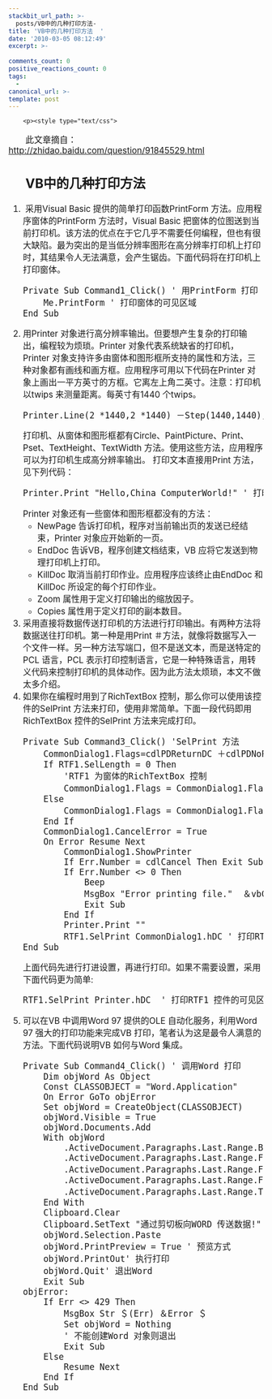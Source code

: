 ```yaml
---
stackbit_url_path: >-
  posts/VB中的几种打印方法-
title: 'VB中的几种打印方法  '
date: '2010-03-05 08:12:49'
excerpt: >-
  
comments_count: 0
positive_reactions_count: 0
tags: 
  - 
canonical_url: >-
template: post
---
```


        <p><style type="text/css">
<!--
ol li {
    margin: 1em 0;
}
-->
</style></p>
<div style="text-indent: 2em; font-size: larger;">
<p>此文章摘自：<a href="http://zhidao.baidu.com/question/91845529.html">http://zhidao.baidu.com/question/91845529.html</a></p>
<h2>VB中的几种打印方法</h2>
<ol style="text-indent: 0;">
    <li>&nbsp;采用Visual Basic 提供的简单打印函数PrintForm 方法。应用程序窗体的PrintForm 方法时，Visual Basic 把窗体的位图送到当前打印机。该方法的优点在于它几乎不需要任何编程，但也有很大缺陷。最为突出的是当低分辨率图形在高分辨率打印机上打印时，其结果令人无法满意，会产生锯齿。下面代码将在打印机上打印窗体。
    <pre class="brush: vb">Private Sub Command1_Click() ' 用PrintForm 打印 
    Me.PrintForm ' 打印窗体的可见区域 
End Sub </pre>
    </li>
    <li>用Printer 对象进行高分辨率输出。但要想产生复杂的打印输出，编程较为烦琐。Printer 对象代表系统缺省的打印机，Printer 对象支持许多由窗体和图形框所支持的属性和方法，三种对象都有画线和画方框。应用程序可用以下代码在Printer 对象上画出一平方英寸的方框。它离左上角二英寸。注意：打印机以twips 来测量距离。每英寸有1440 个twips。
    <pre class="brush: vb">Printer.Line(2 *1440,2 *1440) －Step(1440,1440), ,B 
</pre>
    打印机、从窗体和图形框都有Circle、PaintPicture、Print、Pset、TextHeight、TextWidth 方法。使用这些方法，应用程序可以为打印机生成高分辨率输出。  打印文本直接用Print 方法，见下列代码：
    <pre class="brush: vb">Printer.Print "Hello,China ComputerWorld!" ' 打印字符串 
</pre>
    Printer 对象还有一些窗体和图形框都没有的方法：
    <ul>
        <li>NewPage 告诉打印机，程序对当前输出页的发送已经结束，Printer 对象应开始新的一页。</li>
        <li>EndDoc 告诉VB，程序创建文档结束，VB 应将它发送到物理打印机上打印。</li>
        <li>KillDoc 取消当前打印作业。应用程序应该终止由EndDoc 和KillDoc 所设定的每个打印作业。</li>
        <li>Zoom 属性用于定义打印输出的缩放因子。</li>
        <li>Copies 属性用于定义打印的副本数目。</li>
    </ul>
    </li>
    <li>采用直接将数据传送打印机的方法进行打印输出。有两种方法将数据送往打印机。第一种是用Print ＃方法，就像将数据写入一个文件一样。另一种方法写端口，但不是送文本，而是送特定的PCL 语言，PCL 表示打印控制语言，它是一种特殊语言，用转义代码来控制打印机的具体动作。因为此方法太烦琐，本文不做太多介绍。</li>
    <li>如果你在编程时用到了RichTextBox 控制，那么你可以使用该控件的SelPrint 方法来打印，使用非常简单。下面一段代码即用RichTextBox 控件的SelPrint 方法来完成打印。
    <pre class="brush: vb">Private Sub Command3_Click() 'SelPrint 方法 
    CommonDialog1.Flags=cdlPDReturnDC ＋cdlPDNoPageNums 
    If RTF1.SelLength = 0 Then 
        'RTF1 为窗体的RichTextBox 控制 
        CommonDialog1.Flags = CommonDialog1.Flags ＋cdlPDAllPages 
    Else 
        CommonDialog1.Flags = CommonDialog1.Flags ＋ cdlPDSelection 
    End If 
    CommonDialog1.CancelError = True 
    On Error Resume Next 
        CommonDialog1.ShowPrinter 
        If Err.Number = cdlCancel Then Exit Sub 
        If Err.Number &lt;&gt; 0 Then 
            Beep 
            MsgBox "Error printing file."  ＆vbCrLf ＋Err.Description, vbOKOnly ＋vbExclamation,  “Printing Error!" 
            Exit Sub 
        End If 
        Printer.Print "" 
        RTF1.SelPrint CommonDialog1.hDC ' 打印RTF1 控件的可见区域 
End Sub 
</pre>
    上面代码先进行打进设置，再进行打印。如果不需要设置，采用下面代码更为简单:
    <pre class="vb">RTF1.SelPrint Printer.hDC  ' 打印RTF1 控件的可见区域 
</pre>
    </li>
    <li>可以在VB 中调用Word 97 提供的OLE 自动化服务，利用Word 97 强大的打印功能来完成VB 打印，笔者认为这是最令人满意的方法。下面代码说明VB 如何与Word 集成。
    <pre class="brush: vb">Private Sub Command4_Click() ' 调用Word 打印 
    Dim objWord As Object 
    Const CLASSOBJECT = "Word.Application" 
    On Error GoTo objError 
    Set objWord = CreateObject(CLASSOBJECT) 
    objWord.Visible = True 
    objWord.Documents.Add 
    With objWord 
        .ActiveDocument.Paragraphs.Last.Range.Bold = False 
        .ActiveDocument.Paragraphs.Last.Range.Font.Size =20 
        .ActiveDocument.Paragraphs.Last.Range.Font.Name = "黑体" 
        .ActiveDocument.Paragraphs.Last.Range.Font.ColorIndex==4 
        .ActiveDocument.Paragraphs.Last.Range.Text = "我是计算机世界读者!" 
    End With 
    Clipboard.Clear 
    Clipboard.SetText "通过剪切板向WORD 传送数据!" 
    objWord.Selection.Paste 
    objWord.PrintPreview = True ' 预览方式 
    objWord.PrintOut' 执行打印 
    objWord.Quit' 退出Word 
    Exit Sub 
objError: 
    If Err &lt;&gt; 429 Then 
        MsgBox Str ＄(Err) ＆Error ＄ 
        Set objWord = Nothing 
        ' 不能创建Word 对象则退出 
        Exit Sub 
    Else 
        Resume Next 
    End If 
End Sub 
</pre>
    </li>
</ol>
</div>
      